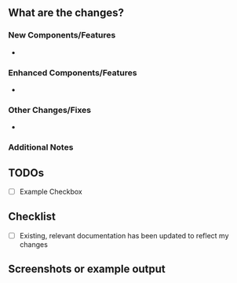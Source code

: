 ## What are the changes?
<!--
  Give a brief summary of what has changed in this PR, and how those changes were implemented.
  This is to provide context for the list of changes.
-->


### New Components/Features
<!--
  Add a list of things added in this PR, and briefly describe their purpose.
  Delete if not applicable.
-->
- 

### Enhanced Components/Features
<!--
  Add a list of things updated in this PR, and what has been changed.
  Delete if not applicable.
-->
- 

### Other Changes/Fixes
<!--
  Add a list of things updated in this PR, and what has been changed.
  Delete if not applicable.
-->
- 

### Additional Notes
<!--
  Include anything relevant for the reviewer to consider.
  For example things you have knowingly left out of the scope of the PR, or changes that may have caveats/negative consequences.
  Delete if not applicable.
-->

## TODOs
<!--
  If there is extra work that must be done before or as this PR is merged,
  add checkboxes to this section to indicate those work items.
  If not relevant, delete this section.
-->
- [ ] Example Checkbox

## Checklist
<!-- 
  Placing an [x] in the [ ] will mark it as done.
  Please mark all these points to confirm they are completed or not applicable.
-->
- [ ] Existing, relevant documentation has been updated to reflect my changes <!-- For example any changes or additions to the build/run scripts should be reflected in the README.md -->

## Screenshots or example output
<!--
  If you made any visual changes, include screenshot(s) here.
  On MacOS you can create a screenshot using Command+Shift+4, then drag the file here from the desktop.
  If the changes introduced result in some kind of output, include an example output file here; e.g. data exported
  as a CSV file, or a PDF.
  If not relevant, delete this section.
-->